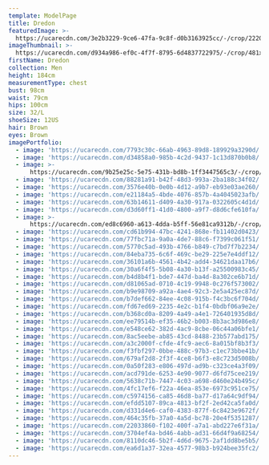 ```yaml
---
template: ModelPage
title: Dredon
featuredImage: >-
  https://ucarecdn.com/3e2b3229-9ce6-47fa-9c8f-d0b3163925cc/-/crop/2220x886/257,0/-/preview/
imageThumbnail: >-
  https://ucarecdn.com/d934a986-ef0c-4f7f-8795-6d4837722975/-/crop/481x658/399,192/-/preview/
firstName: Dredon
collection: Men
height: 184cm
measurementType: chest
bust: 98cm
waist: 79cm
hips: 100cm
size: 32/L
shoeSize: 12US
hair: Brown
eyes: Brown
imagePortfolio:
  - image: 'https://ucarecdn.com/7793c30c-66ab-4963-89d8-189929a3290d/'
  - image: 'https://ucarecdn.com/d34858a0-985b-4c2d-9437-1c13d870b0b8/'
  - image: >-
      https://ucarecdn.com/9b25e25c-5e75-431b-bd8b-1ff3447565c3/-/crop/1183x1633/479,0/-/preview/
  - image: 'https://ucarecdn.com/88281a91-b42f-48d3-993a-2ba188c34f02/'
  - image: 'https://ucarecdn.com/3576e40b-0e0b-4d12-a9b7-eb93e03ae260/'
  - image: 'https://ucarecdn.com/e21184a5-4bde-4076-857b-4a4045023afb/'
  - image: 'https://ucarecdn.com/63b14611-d409-4a30-917a-0322605c4d1d/'
  - image: 'https://ucarecdn.com/d3d60ff1-41d0-4800-a9f7-d8d6cfe610fa/'
  - image: >-
      https://ucarecdn.com/ed8c6960-a613-4dda-b5ff-56e81ca9312b/-/crop/1604x2200/0,401/-/preview/
  - image: 'https://ucarecdn.com/cd61b994-47bc-4241-868e-fb11402d0423/'
  - image: 'https://ucarecdn.com/77fbc71a-9a0a-4de7-88c6-f7399c061f51/'
  - image: 'https://ucarecdn.com/5770c5ad-493b-4766-b849-c7bd7f7b2234/'
  - image: 'https://ucarecdn.com/84eba735-6c6f-469c-be29-225e7e4ddf12/'
  - image: 'https://ucarecdn.com/36101a6b-4561-4b42-add4-34621daa17b6/'
  - image: 'https://ucarecdn.com/30a6f4f5-5b08-4a30-b13f-a25500983c45/'
  - image: 'https://ucarecdn.com/b4d8b4f1-bde7-447d-ba4d-8a302ce6b71d/'
  - image: 'https://ucarecdn.com/d81065ad-0710-4c19-9948-0c276f573002/'
  - image: 'https://ucarecdn.com/b9e98709-a92a-4ae4-92c3-2e5a425ec87d/'
  - image: 'https://ucarecdn.com/b7def662-84ee-4c08-915b-f4c3bc6f704d/'
  - image: 'https://ucarecdn.com/fd67ed69-2235-4e2c-b1f4-0bdbf06a9e2e/'
  - image: 'https://ucarecdn.com/b368cd0a-8209-4a49-a4e1-726401935d8d/'
  - image: 'https://ucarecdn.com/ee79514b-ef35-46b2-b003-8b3ac3d986e8/'
  - image: 'https://ucarecdn.com/e548ce62-382d-4ac9-8cbe-06c44a06bfe1/'
  - image: 'https://ucarecdn.com/8ac5eebe-ab85-43cd-8488-23b577abd175/'
  - image: 'https://ucarecdn.com/a3c2000f-cfde-4fc9-aec6-8a015bf8b3f3/'
  - image: 'https://ucarecdn.com/f3fbf297-0bbe-488c-97b3-c1ec73bbe41b/'
  - image: 'https://ucarecdn.com/679af2d8-2f3f-4ce8-b6f3-e8c723d5008b/'
  - image: 'https://ucarecdn.com/0a50f283-e806-497d-ad9b-c323ce4a3f09/'
  - image: 'https://ucarecdn.com/acd791de-6253-4e90-9077-d6fd75cee219/'
  - image: 'https://ucarecdn.com/5638c71b-7447-4c03-a698-d460e24b495c/'
  - image: 'https://ucarecdn.com/4fc17ef6-f22a-46ea-853e-6973c951ce75/'
  - image: 'https://ucarecdn.com/c5974156-ca85-46d8-ba77-d17a64c9df94/'
  - image: 'https://ucarecdn.com/efdd5107-89ca-4813-bf2f-2ed42ca5fa0d/'
  - image: 'https://ucarecdn.com/d331d4e6-caf0-4383-877f-6c8423e9672f/'
  - image: 'https://ucarecdn.com/464c35fb-37a0-4a5d-bc78-20e4f5351287/'
  - image: 'https://ucarecdn.com/22033860-f102-400f-a7a1-abd227e6f31a/'
  - image: 'https://ucarecdn.com/3704ef4a-bd46-4abb-ad31-66d4f9a68254/'
  - image: 'https://ucarecdn.com/8110dc46-5b2f-4d6d-9675-2af1dd8be5b5/'
  - image: 'https://ucarecdn.com/ea6d1a37-32ea-4577-98b3-b924bee35fc2/'
---
```


